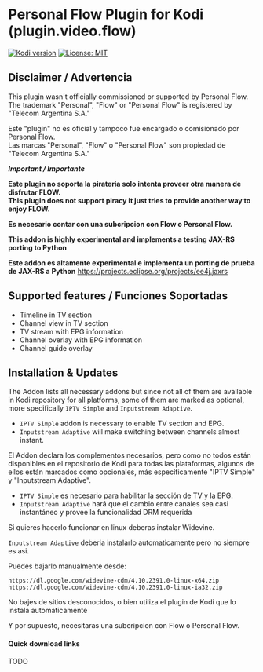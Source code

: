 
# Personal Flow Plugin for Kodi (plugin.video.flow)

[![Kodi version](https://img.shields.io/badge/kodi%20versions-19-blue)](https://kodi.tv/)
[![License: MIT](https://img.shields.io/badge/License-MIT-yellow.svg)](https://opensource.org/licenses/MIT)


## Disclaimer / Advertencia

This plugin wasn't officially commissioned or supported by Personal Flow.\
The trademark "Personal", "Flow" or "Personal Flow" is registered by "Telecom Argentina S.A."

Este "plugin" no es oficial y tampoco fue encargado o comisionado por Personal Flow.\
Las marcas "Personal", "Flow" o "Personal Flow" son propiedad de "Telecom Argentina S.A."

**_Important / Importante_**

**Este plugin no soporta la pirateria solo intenta proveer otra manera de disfrutar FLOW.**\
**This plugin does not support piracy it just tries to provide another way to enjoy FLOW.** 

**Es necesario contar con una subcripcion con Flow o Personal Flow.**

**This addon is highly experimental and implements a testing JAX-RS porting to Python**

**Este addon es altamente experimental e implementa un porting de prueba de JAX-RS a Python**
https://projects.eclipse.org/projects/ee4j.jaxrs

## Supported features / Funciones Soportadas

- Timeline in TV section
- Channel view in TV section
- TV stream with EPG information
- Channel overlay with EPG information
- Channel guide overlay

## Installation & Updates

The Addon lists all necessary addons but since not all of them are available in Kodi repository for all platforms, 
some of them are  marked as optional, more specifically `IPTV Simple` and `Inputstream Adaptive`.

- `IPTV Simple` addon is necessary to enable TV section and EPG.
- `Inputstream Adaptive` will make switching between channels almost instant. 

El Addon declara los complementos necesarios, pero como no todos están disponibles en el repositorio de Kodi para todas las plataformas,
algunos de ellos están marcados como opcionales, más específicamente "IPTV Simple" y "Inputstream Adaptive".

- `IPTV Simple` es necesario para habilitar la sección de TV y la EPG.
- `Inputstream Adaptive` hará que el cambio entre canales sea casi instantáneo y provee la funcionalidad DRM requerida

Si quieres hacerlo funcionar en linux deberas instalar Widevine.

`Inputstream Adaptive` deberia instalarlo automaticamente
pero no siempre es asi. 

Puedes bajarlo manualmente desde:

`
https://dl.google.com/widevine-cdm/4.10.2391.0-linux-x64.zip
https://dl.google.com/widevine-cdm/4.10.2391.0-linux-ia32.zip
`

No bajes de sitios desconocidos, o bien utiliza el plugin de Kodi que lo instala automaticamente 

Y por supuesto, necesitaras una subcripcion con Flow o Personal Flow.

#### Quick download links

TODO
